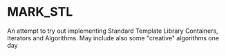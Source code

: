 # MARK_STL
An attempt to try out implementing Standard Template Library Containers, Iterators and Algorithms. May include also some "creative" algorithms one day
